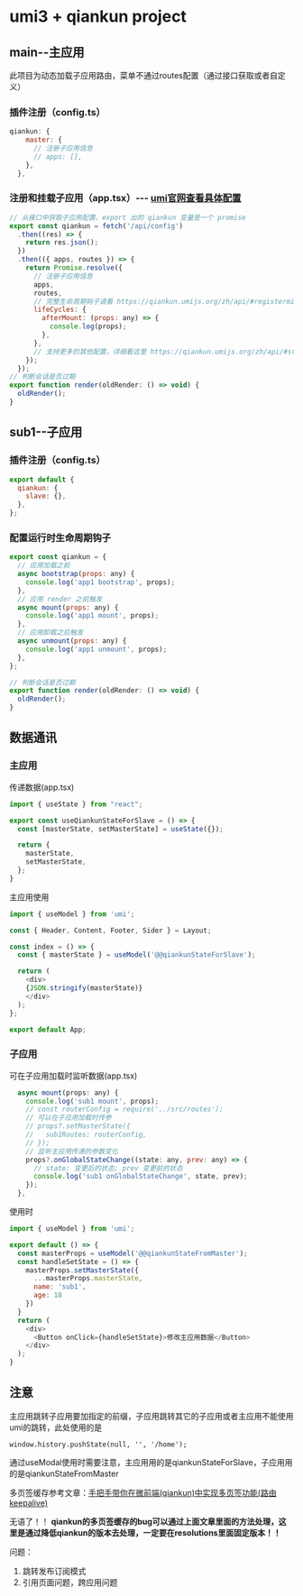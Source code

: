 # umi3 + qiankun project

## main--主应用

此项目为动态加载子应用路由，菜单不通过routes配置（通过接口获取或者自定义）

### 插件注册（config.ts）

```javascript
qiankun: {
    master: {
      // 注册子应用信息
      // apps: [],
    },
  },
```

### 注册和挂载子应用（app.tsx）--- [umi官网查看具体配置](https://v3.umijs.org/zh-CN/plugins/plugin-qiankun)

```js
// 从接口中获取子应用配置，export 出的 qiankun 变量是一个 promise
export const qiankun = fetch('/api/config')
  .then((res) => {
    return res.json();
  })
  .then(({ apps, routes }) => {
    return Promise.resolve({
      // 注册子应用信息
      apps,
      routes,
      // 完整生命周期钩子请看 https://qiankun.umijs.org/zh/api/#registermicroapps-apps-lifecycles
      lifeCycles: {
        afterMount: (props: any) => {
          console.log(props);
        },
      },
      // 支持更多的其他配置，详细看这里 https://qiankun.umijs.org/zh/api/#start-opts
    });
  });
// 判断会话是否过期
export function render(oldRender: () => void) {
  oldRender();
}
```

## sub1--子应用

### 插件注册（config.ts）

```javascript
export default {
  qiankun: {
    slave: {},
  },
};
```

### 配置运行时生命周期钩子

```javascript
export const qiankun = {
  // 应用加载之前
  async bootstrap(props: any) {
    console.log('app1 bootstrap', props);
  },
  // 应用 render 之前触发
  async mount(props: any) {
    console.log('app1 mount', props);
  },
  // 应用卸载之后触发
  async unmount(props: any) {
    console.log('app1 unmount', props);
  },
};

// 判断会话是否过期
export function render(oldRender: () => void) {
  oldRender();
}
```

## 数据通讯

### 主应用

传递数据(app.tsx)

```javascript
import { useState } from "react";

export const useQiankunStateForSlave = () => {
  const [masterState, setMasterState] = useState({});

  return {
    masterState,
    setMasterState,
  };
}
```

主应用使用

```javascript
import { useModel } from 'umi';

const { Header, Content, Footer, Sider } = Layout;

const index = () => {
  const { masterState } = useModel('@@qiankunStateForSlave');

  return (
    <div>
	{JSON.stringify(masterState)}
    </div>
  );
};

export default App;
```

### 子应用

可在子应用加载时监听数据(app.tsx)

```javascript
  async mount(props: any) {
    console.log('sub1 mount', props);
    // const routerConfig = require('../src/routes');
    // 可以在子应用加载时传参
    // props?.setMasterState({
    //   sub1Routes: routerConfig,
    // });
    // 监听主应用传递的参数变化
    props?.onGlobalStateChange((state: any, prev: any) => {
      // state: 变更后的状态; prev 变更前的状态
      console.log('sub1 onGlobalStateChange', state, prev);
    });
  },
```

使用时

```javascript
import { useModel } from 'umi';

export default () => {
  const masterProps = useModel('@@qiankunStateFromMaster');
  const handleSetState = () => {
    masterProps.setMasterState({
      ...masterProps.masterState,
      name: 'sub1',
      age: 18
    })
  }
  return (
    <div>
      <Button onClick={handleSetState}>修改主应用数据</Button>
    </div>
  );
}
```

## 注意

主应用跳转子应用要加指定的前缀，子应用跳转其它的子应用或者主应用不能使用umi的跳转，此处使用的是

`window.history.pushState(null, '', '/home');`

通过useModal使用时需要注意，主应用用的是qiankunStateForSlave，子应用用的是qiankunStateFromMaster

多页签缓存参考文章：[手把手带你在微前端(qiankun)中实现多页签功能(路由keepalive)](https://juejin.cn/post/7225862344483668026)

无语了！！ **qiankun的多页签缓存的bug可以通过上面文章里面的方法处理，这里是通过降低qiankun的版本去处理，一定要在resolutions里面固定版本！！**

问题：

1. 跳转发布订阅模式
2. 引用页面问题，跨应用问题
